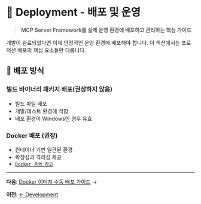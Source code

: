 # 🚀 Deployment - 배포 및 운영

> **MCP Server Framework를 실제 운영 환경에 배포하고 관리하는 핵심 가이드**

개발이 완료되었다면 이제 안정적인 운영 환경에 배포해야 합니다. 이 섹션에서는 프로덕션 배포의 핵심 요소들만 다룹니다.

## 🎯 배포 방식

### **빌드 바이너리 패키지 배포(권장하지 않음)**
- 빌드 파일 배포
- 개발/테스트 환경에 적합
- 배포 환경이 Windows인 경우 유효

### **Docker 배포 (권장)**
- 컨테이너 기반 일관된 환경
- 확장성과 격리성 제공
- [`Docker 운영 참고`](../../docker/README.md)

---

**다음**: [Docker 이미지 수동 배포 가이드](docker-release.md) →

**이전**: [← Development](../04-development/README.md)